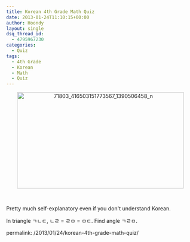 ```yaml
---
title: Korean 4th Grade Math Quiz
date: 2013-01-24T11:10:15+00:00
author: Hoondy
layout: single
dsq_thread_id:
  - 4795967230
categories:
  - Quiz
tags:
  - 4th Grade
  - Korean
  - Math
  - Quiz
---
```

<p style="text-align: center;">
  <a href="http://hoondy.com/2013/01/24/korean-4th-grade-math-quiz/71803_416503151773567_1390506458_n/" rel="attachment wp-att-398"><img class="aligncenter  wp-image-398" alt="71803_416503151773567_1390506458_n" src="http://hoondy.com/wp-content/uploads/2013/01/71803_416503151773567_1390506458_n.jpg" width="446" height="258" srcset="http://hoondy.com/wp-content/uploads/2013/01/71803_416503151773567_1390506458_n-300x173.jpg 300w, http://hoondy.com/wp-content/uploads/2013/01/71803_416503151773567_1390506458_n.jpg 619w" sizes="(max-width: 446px) 100vw, 446px" /></a>
</p>

&nbsp;

Pretty much self-explanatory even if you don't understand Korean.

In triangle ㄱㄴㄷ, ㄴㄹ = ㄹㅁ = ㅁㄷ. Find angle ㄱㄹㅁ.


permalink: /2013/01/24/korean-4th-grade-math-quiz/
